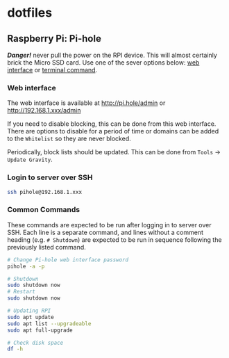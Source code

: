 # dotfiles
## Raspberry Pi: Pi-hole

***Danger!*** never pull the power on the RPI device. This will almost certainly brick the Micro SSD card. Use one of the sever options below: [web interface](#web-interface) or [terminal command](#common-commands).

### Web interface

The web interface is available at http://pi.hole/admin or http://192.168.1.xxx/admin

If you need to disable blocking, this can be done from this web interface. There are options to disable for a period of time or domains can be added to the `Whitelist` so they are never blocked.

Periodically, block lists should be updated. This can be done from `Tools` -> `Update Gravity`.

### Login to server over SSH

```sh
ssh pihole@192.168.1.xxx
```

### Common Commands

These commands are expected to be run after logging in to server over SSH. Each line is a separate command, and lines without a comment heading (e.g. `# Shutdown`) are expected to be run in sequence following the previously listed command.

```sh
# Change Pi-hole web interface password
pihole -a -p

# Shutdown
sudo shutdown now
# Restart
sudo shutdown now

# Updating RPI
sudo apt update
sudo apt list --upgradeable
sudo apt full-upgrade

# Check disk space
df -h
```